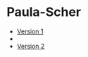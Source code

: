 Paula-Scher
===========

- [Version 1](https://LauraMitchell13.github.io/Paula-Scher/version1.html)
- 
- [Version 2](https://LauraMitchell13.github.io/Paula-Scher/version2.html)


